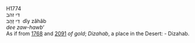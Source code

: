 H1774  
דּי זהב  
דִּי זָהָב ‎ dı̂y zâhâb  
*dee* *zaw-hawb‘*  
As if from [1768](h1768) and [2091](h2091) *of* *gold*; *Dizahab*, a
place in the Desert: - Dizahab.  
